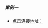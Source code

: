 <!--
 * @Author: findnr
 * @Date: 2024-06-05 10:21:28
 * @LastEditors: findnr
 * @LastEditTime: 2024-06-05 10:23:07
 * @Description: 
-->
##### 案例一
- [点击连接地址：](/os/rockylinux/samba.html#案例一)